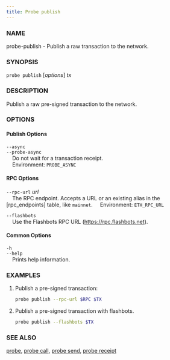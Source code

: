 ```yaml
---
title: Probe publish
---
```


### NAME

probe-publish - Publish a raw transaction to the network.

### SYNOPSIS

`probe publish` [*options*] *tx*

### DESCRIPTION

Publish a raw pre-signed transaction to the network.

### OPTIONS

#### Publish Options

`--async`  
`--probe-async`  
&nbsp;&nbsp;&nbsp;&nbsp;Do not wait for a transaction receipt.  
&nbsp;&nbsp;&nbsp;&nbsp;Environment: `PROBE_ASYNC`

#### RPC Options

`--rpc-url` *url*  
&nbsp;&nbsp;&nbsp;&nbsp;The RPC endpoint. Accepts a URL or an existing alias in the [rpc_endpoints] table, like `mainnet`.
&nbsp;&nbsp;&nbsp;&nbsp;Environment: `ETH_RPC_URL`

`--flashbots`  
&nbsp;&nbsp;&nbsp;&nbsp;Use the Flashbots RPC URL (https://rpc.flashbots.net).

#### Common Options

`-h`  
`--help`  
&nbsp;&nbsp;&nbsp;&nbsp;Prints help information.

### EXAMPLES

1. Publish a pre-signed transaction:

   ```sh
   probe publish --rpc-url $RPC $TX
   ```

2. Publish a pre-signed transaction with flashbots.
   ```sh
   probe publish --flashbots $TX
   ```

### SEE ALSO

[probe](./probe.md), [probe call](./probe-call.md), [probe send](./probe-send.md), [probe receipt](./probe-receipt.md)
